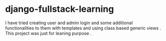 # django-fullstack-learning
I have tried creating user and admin login  and some additional functionalities to them with templates and using class based generic views . This project was just for leaning purpose .
